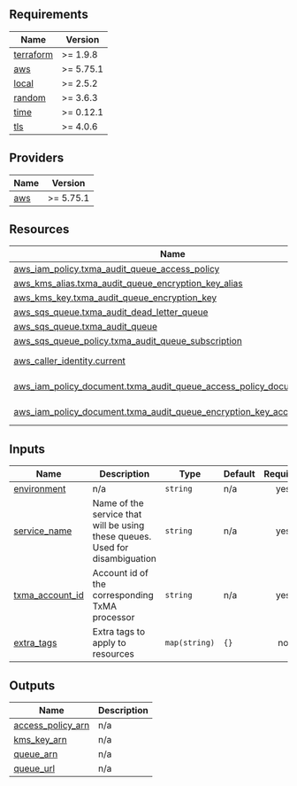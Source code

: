 <!-- prettier-ignore-start -->
<!-- BEGIN_TF_DOCS -->
## Requirements

| Name | Version |
|------|---------|
| <a name="requirement_terraform"></a> [terraform](#requirement\_terraform) | >= 1.9.8 |
| <a name="requirement_aws"></a> [aws](#requirement\_aws) | >= 5.75.1 |
| <a name="requirement_local"></a> [local](#requirement\_local) | >= 2.5.2 |
| <a name="requirement_random"></a> [random](#requirement\_random) | >= 3.6.3 |
| <a name="requirement_time"></a> [time](#requirement\_time) | >= 0.12.1 |
| <a name="requirement_tls"></a> [tls](#requirement\_tls) | >= 4.0.6 |

## Providers

| Name | Version |
|------|---------|
| <a name="provider_aws"></a> [aws](#provider\_aws) | >= 5.75.1 |

## Resources

| Name | Type |
|------|------|
| [aws_iam_policy.txma_audit_queue_access_policy](https://registry.terraform.io/providers/hashicorp/aws/latest/docs/resources/iam_policy) | resource |
| [aws_kms_alias.txma_audit_queue_encryption_key_alias](https://registry.terraform.io/providers/hashicorp/aws/latest/docs/resources/kms_alias) | resource |
| [aws_kms_key.txma_audit_queue_encryption_key](https://registry.terraform.io/providers/hashicorp/aws/latest/docs/resources/kms_key) | resource |
| [aws_sqs_queue.txma_audit_dead_letter_queue](https://registry.terraform.io/providers/hashicorp/aws/latest/docs/resources/sqs_queue) | resource |
| [aws_sqs_queue.txma_audit_queue](https://registry.terraform.io/providers/hashicorp/aws/latest/docs/resources/sqs_queue) | resource |
| [aws_sqs_queue_policy.txma_audit_queue_subscription](https://registry.terraform.io/providers/hashicorp/aws/latest/docs/resources/sqs_queue_policy) | resource |
| [aws_caller_identity.current](https://registry.terraform.io/providers/hashicorp/aws/latest/docs/data-sources/caller_identity) | data source |
| [aws_iam_policy_document.txma_audit_queue_access_policy_document](https://registry.terraform.io/providers/hashicorp/aws/latest/docs/data-sources/iam_policy_document) | data source |
| [aws_iam_policy_document.txma_audit_queue_encryption_key_access_policy](https://registry.terraform.io/providers/hashicorp/aws/latest/docs/data-sources/iam_policy_document) | data source |

## Inputs

| Name | Description | Type | Default | Required |
|------|-------------|------|---------|:--------:|
| <a name="input_environment"></a> [environment](#input\_environment) | n/a | `string` | n/a | yes |
| <a name="input_service_name"></a> [service\_name](#input\_service\_name) | Name of the service that will be using these queues. Used for disambiguation | `string` | n/a | yes |
| <a name="input_txma_account_id"></a> [txma\_account\_id](#input\_txma\_account\_id) | Account id of the corresponding TxMA processor | `string` | n/a | yes |
| <a name="input_extra_tags"></a> [extra\_tags](#input\_extra\_tags) | Extra tags to apply to resources | `map(string)` | `{}` | no |

## Outputs

| Name | Description |
|------|-------------|
| <a name="output_access_policy_arn"></a> [access\_policy\_arn](#output\_access\_policy\_arn) | n/a |
| <a name="output_kms_key_arn"></a> [kms\_key\_arn](#output\_kms\_key\_arn) | n/a |
| <a name="output_queue_arn"></a> [queue\_arn](#output\_queue\_arn) | n/a |
| <a name="output_queue_url"></a> [queue\_url](#output\_queue\_url) | n/a |
<!-- END_TF_DOCS -->
<!-- prettier-ignore-end -->
